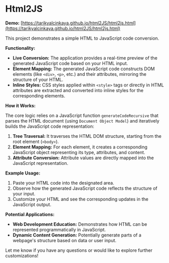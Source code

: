 # Html2JS
**Demo:** [https://tarikyalcinkaya.github.io/html2JS/html2js.html](https://tarikyalcinkaya.github.io/html2JS/html2js.html)

This project demonstrates a simple HTML to JavaScript code conversion. 

**Functionality:**

* **Live Conversion:**  The application provides a real-time preview of the generated JavaScript code based on your HTML input. 
* **Element Mapping:** The generated JavaScript code constructs DOM elements (like `<div>`, `<p>`, etc.) and their attributes, mirroring the structure of your HTML.
* **Inline Styles:** CSS styles applied within `<style>` tags or directly in HTML attributes are extracted and converted into inline styles for the corresponding elements.

**How it Works:**

The core logic relies on a JavaScript function `generateCodeRecursive` that parses the HTML document (using `Document Object Model`) and iteratively builds the JavaScript code representation:

1. **Tree Traversal:** It traverses the HTML DOM structure, starting from the root element (`<body>`).
2. **Element Mapping:**  For each element, it creates a corresponding JavaScript object representing its type, attributes, and content.
3. **Attribute Conversion:** Attribute values are directly mapped into the JavaScript representation.

**Example Usage:**

1. Paste your HTML code into the designated area.
2. Observe how the generated JavaScript code reflects the structure of your input.
3. Customize your HTML and see the corresponding updates in the JavaScript output.


**Potential Applications:**

* **Web Development Education:** Demonstrates how HTML can be represented programmatically in JavaScript.
* **Dynamic Content Generation:**  Potentially generate parts of a webpage's structure based on data or user input. 



Let me know if you have any questions or would like to explore further customizations!